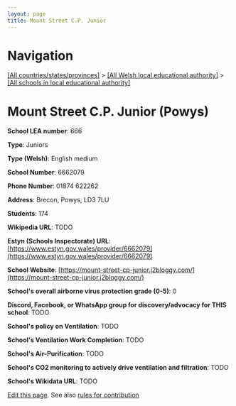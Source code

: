 ```yaml
---
layout: page
title: Mount Street C.P. Junior
---
```

# Navigation

[[All countries/states/provinces]](../../..) > [[All Welsh local educational authority]](../..) > [[All schools in local educational authority]](..)

# Mount Street C.P. Junior (Powys)

**School LEA number**: 666

**Type**: Juniors

**Type (Welsh)**: English medium

**School Number**: 6662079

**Phone Number**: 01874 622262

**Address**: Brecon, Powys, LD3 7LU

**Students**: 174

**Wikipedia URL**: TODO

**Estyn (Schools Inspectorate) URL**: [https://www.estyn.gov.wales/provider/6662079](https://www.estyn.gov.wales/provider/6662079)

**School Website**: [https://mount-street-cp-junior.j2bloggy.com/](https://mount-street-cp-junior.j2bloggy.com/)

**School's overall airborne virus protection grade (0-5)**: 0

**Discord, Facebook, or WhatsApp group for discovery/advocacy for THIS school**: TODO

**School's policy on Ventilation**: TODO

**School's Ventilation Work Completion**: TODO

**School's Air-Purification**: TODO

**School's CO2 monitoring to actively drive ventilation and filtration**: TODO

**School's Wikidata URL**: TODO




[Edit this page](https://github.com/ventilate-schools/Wales/edit/prif/./Powys/Mount_Street_C.P._Junior.md). See also [rules for contribution](../../../contribution-rules/)
